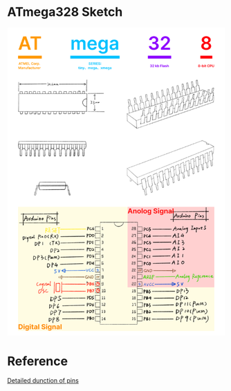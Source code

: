 # ATmega328 Sketch

![ATmega328](images/ATmega328.png)

# Reference
[Detailed dunction of pins](https://electroprogramics.com/2020/08/30/introduction-to-atmega328p/)
